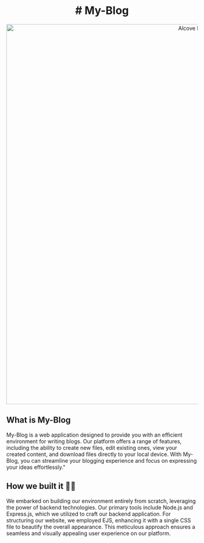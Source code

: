 <h1 align = "center"># My-Blog</h1>

<p align="center">
  <a href="https://alcove-istebits.netlify.app/">
    <img alt="Alcove ISTEBITS" src="C:\Users\Shreyansh\Pictures\Screenshots\Blog-App homescreen.png" width="1000" />
  </a>
</p>


## What is My-Blog
My-Blog is a web application designed to provide you with an efficient environment for writing blogs. Our platform offers a range of features, including the ability to create new files, edit existing ones, view your created content, and download files directly to your local device. With My-Blog, you can streamline your blogging experience and focus on expressing your ideas effortlessly."

## How we built it 🧑‍💻
We embarked on building our environment entirely from scratch, leveraging the power of backend technologies. Our primary tools include Node.js and Express.js, which we utilized to craft our backend application. For structuring our website, we employed EJS, enhancing it with a single CSS file to beautify the overall appearance. This meticulous approach ensures a seamless and visually appealing user experience on our platform.
